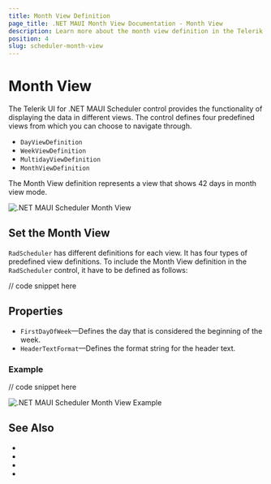 ```yaml
---
title: Month View Definition
page_title: .NET MAUI Month View Documentation - Month View 
description: Learn more about the month view definition in the Telerik UI for .NET MAUI Scheduler control.
position: 4
slug: scheduler-month-view
---
```


# Month View 

The Telerik UI for .NET MAUI Scheduler control provides the functionality of displaying the data in different views. The control defines four predefined views from which you can choose to navigate through. 

* `DayViewDefinition`
* `WeekViewDefinition`
* `MultidayViewDefinition`
* `MonthViewDefinition`

The Month View definition represents a view that shows 42 days in month view mode.

![.NET MAUI Scheduler Month View](images/)

## Set the Month View 

`RadScheduler` has different definitions for each view. It has four types of predefined view definitions. To include the Month View definition in the `RadScheduler` control, it have to be defined as follows:

// code snippet here
 <snippet id=''/>

## Properties

* `FirstDayOfWeek`&mdash;Defines the day that is considered the beginning of the week.
* `HeaderTextFormat`&mdash;Defines the format string for the header text.


### Example 

// code snippet here
<snippet id=''/>

![.NET MAUI Scheduler Month View Example](images/)


## See Also

- 
- 
- 
- 